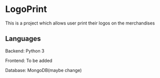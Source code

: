 # LogoPrint
This is a project which allows user print their logos on the merchandises

## Languages
Backend: Python 3

Frontend: To be added

Database: MongoDB(maybe change)